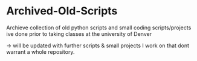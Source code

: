 # Archived-Old-Scripts
Archieve collection of old python scripts and small coding scripts/projects
 ive done prior to taking classes at the university of Denver
 
 -> will be updated with further scripts & small projects I work on that dont warrant a whole repository. 

